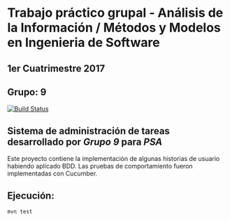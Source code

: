 # Trabajo práctico grupal - Análisis de la Información / Métodos y Modelos en Ingenieria de Software
## 1er Cuatrimestre 2017
## Grupo: 9

[![Build Status](https://travis-ci.org/nledesma/psa-grupo9.svg?branch=master)](https://travis-ci.org/nledesma/psa-grupo9)

## Sistema de administración de tareas desarrollado por _Grupo 9_ para _PSA_

Este proyecto contiene la implementación de algunas historias de usuario habiendo aplicado BDD. Las pruebas de comportamiento fueron implementadas con Cucumber.

## Ejecución:
```
mvn test
```
